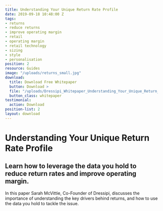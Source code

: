 ```yaml
---
title: Understanding Your Unique Return Rate Profile
date: 2019-09-18 10:48:00 Z
tags:
- returns
- reduce returns
- improve operating margin
- retail
- operating margin
- retail technology
- sizing
- style
- personalisation
position: 2
resource: Guides
image: "/uploads/returns_small.jpg"
download:
  title: Download Free Whitepaper
  button: Download >
  file: "/uploads/Dressipi_Whitepaper_Understanding_Your_Unique_Return_Rate_Profile.pdf"
  button_class: whitepaper
testimonial:
  action: Download
position-list: 2
layout: download
---
```


# Understanding Your Unique Return Rate Profile

## Learn how to leverage the data you hold to reduce return rates and improve operating margin.

In this paper Sarah McVittie, Co-Founder of Dressipi, discusses the importance of understanding the key drivers behind returns, and how to use the data you hold to tackle the issue.
